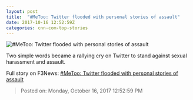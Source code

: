 ```yaml
---
layout: post
title:  "#MeToo: Twitter flooded with personal stories of assault"
date: 2017-10-16 12:52:59Z
categories: cnn-com-top-stories
---
```


![#MeToo: Twitter flooded with personal stories of assault](http://cdn.cnn.com/cnnnext/dam/assets/160607205940-alyssa-milano-hedshot-super-tease.jpg)

Two simple words became a rallying cry on Twitter to stand against sexual harassment and assault.


Full story on F3News: [#MeToo: Twitter flooded with personal stories of assault](http://www.f3nws.com/n/QyzXHC)

> Posted on: Monday, October 16, 2017 12:52:59 PM
